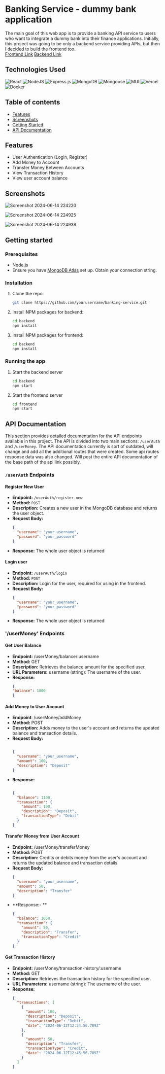 # Banking Service - dummy bank application
The main goal of this web app is to provide a banking API service to users who want to integrate a dummy bank into their finance applications. Initially, this project was going to be only a backend service providing APIs, but then I decided to build the frontend too. <br/>
[Frontend Link](https://banking-service.vercel.app/) 
[Backend Link](https://banking-service-api.vercel.app/) 


## Technologies Used
![React](https://img.shields.io/badge/react-%2320232a.svg?style=for-the-badge&logo=react&logoColor=%2361DAFB)
![NodeJS](https://img.shields.io/badge/node.js-6DA55F?style=for-the-badge&logo=node.js&logoColor=white)
![Express.js](https://img.shields.io/badge/express.js-%23404d59.svg?style=for-the-badge&logo=express&logoColor=%2361DAFB)
![MongoDB](https://img.shields.io/badge/MongoDB-%234ea94b.svg?style=for-the-badge&logo=mongodb&logoColor=white)
![Mongoose](https://img.shields.io/badge/Mongoose-880000?style=for-the-badge&logo=mongoose&logoColor=white)
![MUI](https://img.shields.io/badge/MUI-%230081CB.svg?style=for-the-badge&logo=mui&logoColor=white)
![Vercel](https://img.shields.io/badge/vercel-%23000000.svg?style=for-the-badge&logo=vercel&logoColor=white)
![Docker](https://img.shields.io/badge/docker-%230db7ed.svg?style=for-the-badge&logo=docker&logoColor=white)


## Table of contents
- [Features](#features)
- [Screenshots](#screenshots)
- [Getting Started](#getting-started)
- [API Documentation](#api-documentation)

## Features
- User Authentication (Login, Register)
- Add Money to Account
- Transfer Money Between Accounts
- View Transaction History
- View user account balance


## Screenshots
![Screenshot 2024-06-14 224220](https://github.com/Soham908/Banking-Service/assets/111056496/eb547cc7-f42f-41f8-b0b1-06349493620a)

![Screenshot 2024-06-14 224925](https://github.com/Soham908/Banking-Service/assets/111056496/c9e7b6c9-0c96-4efa-9e81-595067cea7af)

![Screenshot 2024-06-14 224938](https://github.com/Soham908/Banking-Service/assets/111056496/67ca97b7-1c4b-441a-81ac-9eb49a24a8e6)

## Getting started

### Prerequisites
- Node.js
- Ensure you have [MongoDB Atlas](https://www.mongodb.com/cloud/atlas) set up. Obtain your connection string.



### Installation

1. Clone the repo:
   ```sh
   git clone https://github.com/yourusername/banking-service.git
   ```
2. Install NPM packages for backend:
   ```sh
   cd backend
   npm install
   ```
3. Install NPM packages for frontend:
   ```sh
   cd backend
   npm install
   ```

### Running the app

1. Start the backend server
   ```sh
   cd backend
   npm start
   ```
2. Start the frontend server
   ```sh
   cd frontend
   npm start
   ```
   


## API Documentation

This section provides detailed documentation for the API endpoints available in this project. The API is divided into two main sections: `/userAuth` and `/userMoney`.
The API documentation currently is sort of outdated, will change and add all the additional routes that were created. Some api routes response data was also changed.
Will post the entire API documentation of the base path of the api link possibly.

### `/userAuth` Endpoints

#### Register New User

- **Endpoint:** `/userAuth/register-new`
- **Method:** `POST`
- **Description:** Creates a new user in the MongoDB database and returns the user object.
- **Request Body:**
  ```json
  {
    "username": "your_username",
    "password": "your_password"
  }
  ```
- **Response:** The whole user object is returned

#### Login user

- **Endpoint:** `/userAuth/login`
- **Method:** `POST`
- **Description:** Login for the user, required for using in the frontend.
- **Request Body:**
  ```json
  {
    "username": "your_username",
    "password": "your_password"
  }
  ```
- **Response:** The whole user object is returned


### '/userMoney' Endpoints

#### Get User Balance
- **Endpoint:** /userMoney/balance/:username
- **Method:** GET
- **Description:** Retrieves the balance amount for the specified user.
- **URL Parameters:** username (string): The username of the user.
- **Response:**
  ```json
  {
  "balance": 1000
  }
  ```

#### Add Money to User Account
- **Endpoint**: /userMoney/addMoney
- **Method:** POST
- **Description:** Adds money to the user's account and returns the updated balance and transaction details.
- **Request Body:**
  ```json

  {
    "username": "your_username",
    "amount": 100,
    "description": "Deposit"
  }
  ```
- **Response:**
  ```json

  {
    "balance": 1100,
    "transaction": {
      "amount": 100,
      "description": "Deposit",
      "transactionType": "Debit"
    }
  }
  ```

#### Transfer Money from User Account
- **Endpoint:** /userMoney/transferMoney
- **Method:** POST
- **Description:** Credits or debits money from the user's account and returns the updated balance and transaction details.
- **Request Body:**
  ```json
  {
    "username": "your_username",
    "amount": 50,
    "description": "Transfer"
  }
  ```
- **Response:- **
  ```json
  {
    "balance": 1050,
    "transaction": {
      "amount": 50,
      "description": "Transfer",
      "transactionType": "Credit"
    }
  }
  ```
  
#### Get Transaction History
- **Endpoint:** /userMoney/transaction-history/:username
- **Method:** GET
- **Description:** Retrieves the transaction history for the specified user.
- **URL Parameters:** username (string): The username of the user.
- **Response:**
  ```json
  {
    "transactions": [
      {
        "amount": 100,
        "description": "Deposit",
        "transactionType": "Debit",
        "date": "2024-06-12T12:34:56.789Z"
      },
      {
        "amount": 50,
        "description": "Transfer",
        "transactionType": "Credit",
        "date": "2024-06-12T12:45:56.789Z"
      }
    ]
  }
  ```










